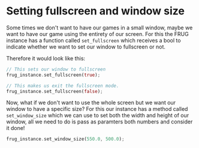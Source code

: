 # Setting fullscreen and window size

Some times we don't want to have our games in a small window, maybe we want to have our game using the entirety of our screen. For this the FRUG instance has a function called `set_fullscreen` which receives a bool to indicate whether we want to set our window to fullscreen or not.

Therefore it would look like this:

```rust
// This sets our window to fullscreen
frug_instance.set_fullscreen(true);

// This makes us exit the fullscreen mode.
frug_instance.set_fullscreen(false);
```

Now, what if we don't want to use the whole screen but we want our window to have a specific size? For this our instance has a method called `set_window_size` which we can use to set both the width and height of our window, all we need to do is pass as paramters both numbers and consider it done!

```rust
frug_instance.set_window_size(550.0, 500.0);
```
